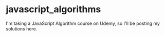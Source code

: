 # javascript_algorithms
I'm taking a JavaScript Algorithm course on Udemy, so I'll be posting my solutions here.
